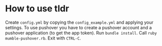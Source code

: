 # How to use tldr

Create `config.yml` by copying the `config_example.yml` and applying your settings. To use pushover you have to create a pushover account and a pushover application (to get the app token). Run `bundle install`. Call `ruby mumble-pushover.rb`. Exit with `CTRL-C`.